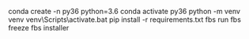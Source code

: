 conda create -n py36 python=3.6
conda activate py36
python -m venv venv
venv\Scripts\activate.bat
pip install -r requirements.txt
fbs run
fbs freeze
fbs installer